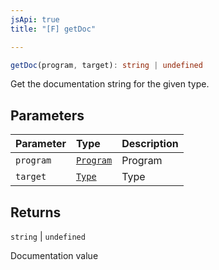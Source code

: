 ```yaml
---
jsApi: true
title: "[F] getDoc"

---
```

```ts
getDoc(program, target): string | undefined
```

Get the documentation string for the given type.

## Parameters

| Parameter | Type | Description |
| :------ | :------ | :------ |
| `program` | [`Program`](../interfaces/Program.md) | Program |
| `target` | [`Type`](../type-aliases/Type.md) | Type |

## Returns

`string` \| `undefined`

Documentation value
